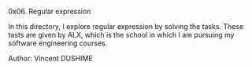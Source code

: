 0x06. Regular expression

In this directory, I explore regular expression by solving the tasks.
These tasts are given by ALX, which is the school in which I am pursuing
my software engineering courses.

Author: Vincent DUSHIME
